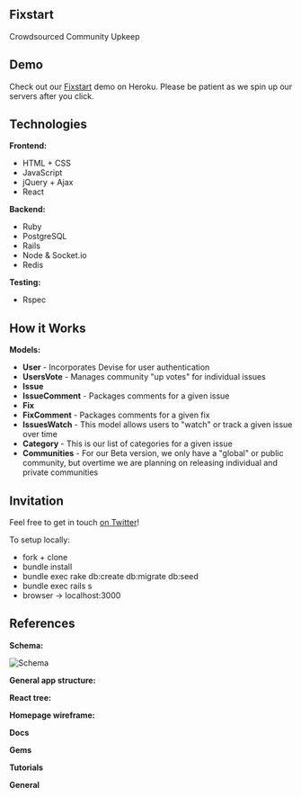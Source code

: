 ## Fixstart

Crowdsourced Community Upkeep

## Demo

Check out our [Fixstart](http://fixstart.herokuapp.com/) demo on Heroku. Please be patient as we spin up our servers after you click.

## Technologies

**Frontend:**
* HTML + CSS
* JavaScript
* jQuery + Ajax
* React

**Backend:**
* Ruby
* PostgreSQL
* Rails
* Node & Socket.io
* Redis

**Testing:**
* Rspec

## How it Works

**Models:**
  * **User** - Incorporates Devise for user authentication
  * **UsersVote** - Manages community "up votes" for individual issues
  * **Issue**
  * **IssueComment** - Packages comments for a given issue
  * **Fix**
  * **FixComment** - Packages comments for a given fix
  * **IssuesWatch** - This model allows users to "watch" or track a given issue over time
  * **Category** - This is our list of categories for a given issue
  * **Communities** - For our Beta version, we only have a "global" or public community, but overtime we are planning on releasing individual and private communities

## Invitation

Feel free to get in touch [on Twitter](https://twitter.com/fixtart)!

To setup locally:

* fork + clone
* bundle install
* bundle exec rake db:create db:migrate db:seed
* bundle exec rails s
* browser -> localhost:3000

## References

**Schema:**

![Schema](http://i.imgur.com/xnhuHuy.png)

**General app structure:**

<!-- ![Appstructure]() -->

**React tree:**

<!-- ![Reacttree]() -->

**Homepage wireframe:**

<!-- ![Wireframe]() -->

**Docs**

**Gems**

**Tutorials**

**General**
